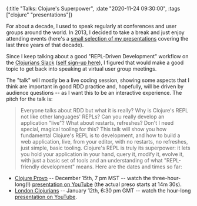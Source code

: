 {:title "Talks: Clojure's Superpower",
 :date "2020-11-24 09:30:00",
 :tags ["clojure" "presentations"]}

For about a decade, I used to speak regularly at conferences and user groups around the world. In 2013, I decided to take a break and just enjoy attending events (here's a [small selection of my presentations](https://corfield.org/pages/presentations/) covering the last three years of that decade).<!--more-->

Since I keep talking about a good "REPL-Driven Development" workflow on the [Clojurians Slack](https://clojurians.slack.com/) ([self sign-up here](http://clojurians-invite.com)), I figured that would make a good topic to get back into speaking at virtual user group meetings.

The "talk" will mostly be a live coding session, showing some aspects that I think are important in good RDD practice and, hopefully, will be driven by audience questions -- as I want this to be an interactive experience. The pitch for the talk is:
> Everyone talks about RDD but what it is really? Why is Clojure's REPL not like other languages' REPLs? Can you really develop an application "live"? What about restarts, refreshes? Don't I need special, magical tooling for this? This talk will show you how fundamental Clojure's REPL is to development, and how to build a web application, live, from your editor, with no restarts, no refreshes, just simple, basic tooling. Clojure's REPL is truly its superpower: it lets you hold your application in your hand, query it, modify it, evolve it, with just a basic set of tools and an understanding of what "REPL-friendly development" means.
Here are the dates and times so far:
* [Clojure Provo](https://www.meetup.com/Clojure-Provo/events/274782506/) -- December 15th, 7 pm MST -- watch the three-hour-long(!) [presentation on YouTube](https://www.youtube.com/watch?v=skEXGSp10Xs) (the actual preso starts at 14m 30s).
* [London Clojurians](https://www.meetup.com/London-Clojurians/events/274302844/) -- January 12th, 6:30 pm GMT -- watch the hour-long [presentation on YouTube](https://www.youtube.com/watch?v=gIoadGfm5T8).